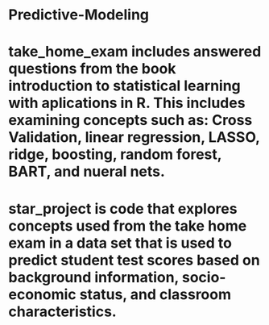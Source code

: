 # Predictive-Modeling
# take_home_exam includes answered questions from the book introduction to statistical learning with aplications in R. This includes examining concepts such as: Cross Validation, linear regression, LASSO, ridge, boosting, random forest, BART, and nueral nets. 
# star_project is code that explores concepts used from the take home exam in a data set that is used to predict student test scores based on background information, socio-economic status, and classroom characteristics. 
